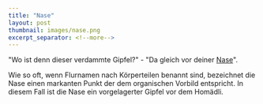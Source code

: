 ```yaml
---
title: "Nase"
layout: post
thumbnail: images/nase.png
excerpt_separator: <!--more-->
---
```


"Wo ist denn dieser verdammte Gipfel?" - "Da gleich vor deiner [Nase](https://draeckgaden.ch)".

Wie so oft, wenn Flurnamen nach Körperteilen benannt sind, bezeichnet die Nase einen markanten Punkt der dem organischen Vorbild entspricht. In diesem Fall ist die Nase ein vorgelagerter Gipfel vor dem Homädli.

<!--more-->

